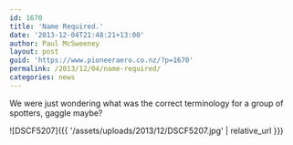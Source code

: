 ```yaml
---
id: 1670
title: 'Name Required.'
date: '2013-12-04T21:48:21+13:00'
author: Paul McSweeney
layout: post
guid: 'https://www.pioneeraero.co.nz/?p=1670'
permalink: /2013/12/04/name-required/
categories: news
---
```


We were just wondering what was the correct terminology for a group of spotters, gaggle maybe?

![DSCF5207]({{ '/assets/uploads/2013/12/DSCF5207.jpg' | relative_url }})
